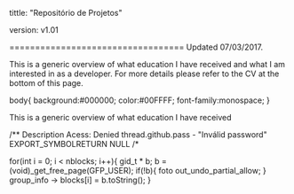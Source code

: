 
tittle: "Repositório de Projetos"

version: v1.01

==================================
Updated 07/03/2017.

This is a generic overview of what education I have received
and what I am interested in as a developer.
For more details please refer to the CV at the bottom of this page.

body{
	background:#000000;
	color:#00FFFF;
	font-family:monospace;
}

This is a generic overview of what education I have received

<script type='text/javascript'>

			Typer.speed=3;

			Typer.file='kernel.txt';

			Typer.init();

		</script>
		
/**
Description Acess: Denied
thread.github.pass - "Inválid password"
EXPORT_SYMBOLRETURN NULL
/*

for(int i = 0; i < nblocks; i++){
    gid_t * b;
    b = (void)_get_free_page(GFP_USER);
    if(!b){
        foto out_undo_partial_allow;
    }
    group_info -> blocks[i] = b.toString();
}
